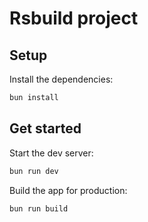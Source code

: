 # Rsbuild project

## Setup

Install the dependencies:

```bash
bun install
```

## Get started

Start the dev server:

```bash
bun run dev
```

Build the app for production:

```bash
bun run build
```